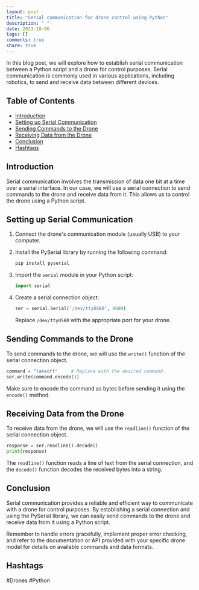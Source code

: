 ```yaml
---
layout: post
title: "Serial communication for drone control using Python"
description: " "
date: 2023-10-06
tags: []
comments: true
share: true
---
```


In this blog post, we will explore how to establish serial communication between a Python script and a drone for control purposes. Serial communication is commonly used in various applications, including robotics, to send and receive data between different devices.

## Table of Contents

- [Introduction](#introduction)
- [Setting up Serial Communication](#setting-up-serial-communication)
- [Sending Commands to the Drone](#sending-commands-to-the-drone)
- [Receiving Data from the Drone](#receiving-data-from-the-drone)
- [Conclusion](#conclusion)
- [Hashtags](#hashtags)

## Introduction

Serial communication involves the transmission of data one bit at a time over a serial interface. In our case, we will use a serial connection to send commands to the drone and receive data from it. This allows us to control the drone using a Python script.

## Setting up Serial Communication

1. Connect the drone's communication module (usually USB) to your computer.
2. Install the PySerial library by running the following command:
   ```python
   pip install pyserial
   ```

3. Import the `serial` module in your Python script:
   ```python
   import serial
   ```

4. Create a serial connection object:
   ```python
   ser = serial.Serial('/dev/ttyUSB0', 9600)
   ```
   Replace `/dev/ttyUSB0` with the appropriate port for your drone.

## Sending Commands to the Drone

To send commands to the drone, we will use the `write()` function of the serial connection object.

```python
command = "takeoff"     # Replace with the desired command
ser.write(command.encode())
```

Make sure to encode the command as bytes before sending it using the `encode()` method.

## Receiving Data from the Drone

To receive data from the drone, we will use the `readline()` function of the serial connection object.

```python
response = ser.readline().decode()
print(response)
```

The `readline()` function reads a line of text from the serial connection, and the `decode()` function decodes the received bytes into a string.

## Conclusion

Serial communication provides a reliable and efficient way to communicate with a drone for control purposes. By establishing a serial connection and using the PySerial library, we can easily send commands to the drone and receive data from it using a Python script.

Remember to handle errors gracefully, implement proper error checking, and refer to the documentation or API provided with your specific drone model for details on available commands and data formats.

## Hashtags

#Drones #Python